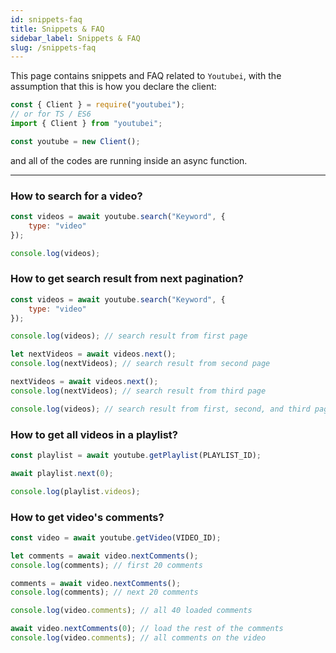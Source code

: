 ```yaml
---
id: snippets-faq
title: Snippets & FAQ
sidebar_label: Snippets & FAQ
slug: /snippets-faq
---
```


This page contains snippets and FAQ related to `Youtubei`, with the assumption that this is how you declare the client:

```js
const { Client } = require("youtubei");
// or for TS / ES6
import { Client } from "youtubei";

const youtube = new Client();
```
and all of the codes are running inside an async function.

---


### How to search for a video?

```js
const videos = await youtube.search("Keyword", {
	type: "video"
});

console.log(videos);
```

### How to get search result from next pagination?

```js
const videos = await youtube.search("Keyword", {
	type: "video"
});

console.log(videos); // search result from first page

let nextVideos = await videos.next();
console.log(nextVideos); // search result from second page

nextVideos = await videos.next();
console.log(nextVideos); // search result from third page

console.log(videos); // search result from first, second, and third page.
```

### How to get all videos in a playlist?

```js
const playlist = await youtube.getPlaylist(PLAYLIST_ID);

await playlist.next(0);

console.log(playlist.videos);
```

### How to get video's comments?

```js
const video = await youtube.getVideo(VIDEO_ID);

let comments = await video.nextComments();
console.log(comments); // first 20 comments

comments = await video.nextComments();
console.log(comments); // next 20 comments

console.log(video.comments); // all 40 loaded comments

await video.nextComments(0); // load the rest of the comments
console.log(video.comments); // all comments on the video

```

